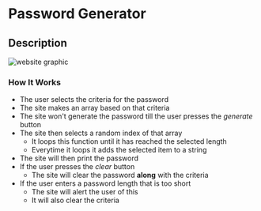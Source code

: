 # Password Generator

## Description

![website graphic](https://docs.google.com/drawings/d/e/2PACX-1vTng_8X7_9Hi3Mtgtl4wwA2V0yMwbGXlYqneW-qjjPIFbYbzh74vKIH1aFngMdJDWlKLn5EZ16f9vva/pub?w=960&amp;h=720)

### How It Works
* The user selects the criteria for the password
* The site makes an array based on that criteria
* The site won't generate the password till the user presses the *generate* button
* The site then selects a random index of that array
  * It loops this function until it has reached the selected length
  * Everytime it loops it adds the selected item to a string
* The site will then print the password
* If the user presses the *clear* button 
  * The site will clear the password __along__ with the criteria
* If the user enters a password length that is too short
  * The site will alert the user of this
  * It will also clear the criteria
